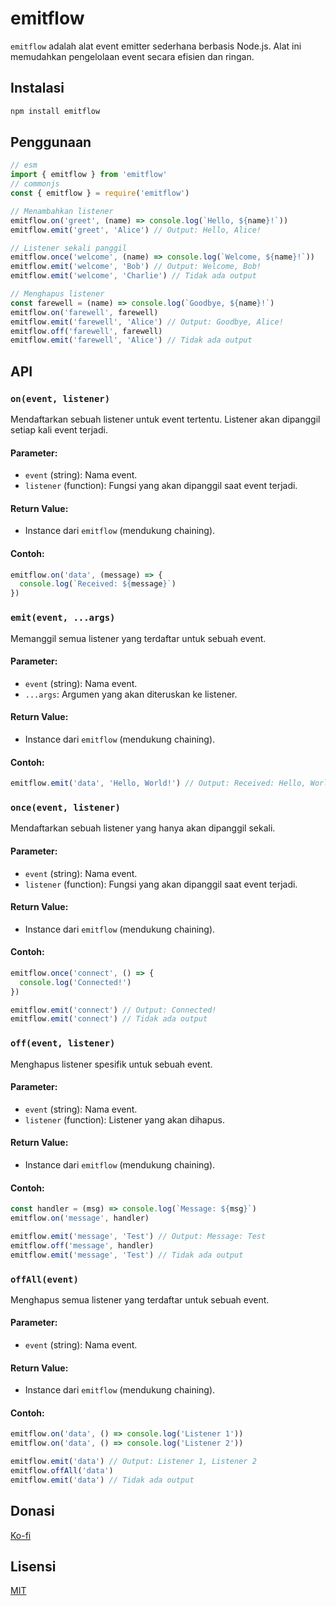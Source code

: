 # emitflow

`emitflow` adalah alat event emitter sederhana berbasis Node.js. Alat ini memudahkan pengelolaan event secara efisien dan ringan.

## Instalasi

```bash
npm install emitflow
```

## Penggunaan

```js
// esm
import { emitflow } from 'emitflow'
// commonjs
const { emitflow } = require('emitflow')

// Menambahkan listener
emitflow.on('greet', (name) => console.log(`Hello, ${name}!`))
emitflow.emit('greet', 'Alice') // Output: Hello, Alice!

// Listener sekali panggil
emitflow.once('welcome', (name) => console.log(`Welcome, ${name}!`))
emitflow.emit('welcome', 'Bob') // Output: Welcome, Bob!
emitflow.emit('welcome', 'Charlie') // Tidak ada output

// Menghapus listener
const farewell = (name) => console.log(`Goodbye, ${name}!`)
emitflow.on('farewell', farewell)
emitflow.emit('farewell', 'Alice') // Output: Goodbye, Alice!
emitflow.off('farewell', farewell)
emitflow.emit('farewell', 'Alice') // Tidak ada output
```

## API

### `on(event, listener)`

Mendaftarkan sebuah listener untuk event tertentu. Listener akan dipanggil setiap kali event terjadi.

#### Parameter:

- `event` (string): Nama event.
- `listener` (function): Fungsi yang akan dipanggil saat event terjadi.

#### Return Value:

- Instance dari `emitflow` (mendukung chaining).

#### Contoh:

```js
emitflow.on('data', (message) => {
  console.log(`Received: ${message}`)
})
```

### `emit(event, ...args)`

Memanggil semua listener yang terdaftar untuk sebuah event.

#### Parameter:

- `event` (string): Nama event.
- `...args`: Argumen yang akan diteruskan ke listener.

#### Return Value:

- Instance dari `emitflow` (mendukung chaining).

#### Contoh:

```js
emitflow.emit('data', 'Hello, World!') // Output: Received: Hello, World!
```

### `once(event, listener)`

Mendaftarkan sebuah listener yang hanya akan dipanggil sekali.

#### Parameter:

- `event` (string): Nama event.
- `listener` (function): Fungsi yang akan dipanggil saat event terjadi.

#### Return Value:

- Instance dari `emitflow` (mendukung chaining).

#### Contoh:

```js
emitflow.once('connect', () => {
  console.log('Connected!')
})

emitflow.emit('connect') // Output: Connected!
emitflow.emit('connect') // Tidak ada output
```

### `off(event, listener)`

Menghapus listener spesifik untuk sebuah event.

#### Parameter:

- `event` (string): Nama event.
- `listener` (function): Listener yang akan dihapus.

#### Return Value:

- Instance dari `emitflow` (mendukung chaining).

#### Contoh:

```js
const handler = (msg) => console.log(`Message: ${msg}`)
emitflow.on('message', handler)

emitflow.emit('message', 'Test') // Output: Message: Test
emitflow.off('message', handler)
emitflow.emit('message', 'Test') // Tidak ada output
```

### `offAll(event)`

Menghapus semua listener yang terdaftar untuk sebuah event.

#### Parameter:

- `event` (string): Nama event.

#### Return Value:

- Instance dari `emitflow` (mendukung chaining).

#### Contoh:

```js
emitflow.on('data', () => console.log('Listener 1'))
emitflow.on('data', () => console.log('Listener 2'))

emitflow.emit('data') // Output: Listener 1, Listener 2
emitflow.offAll('data')
emitflow.emit('data') // Tidak ada output
```

## Donasi

[Ko-fi](https://ko-fi.com/salmantok)

## Lisensi

[MIT](LICENSE)
